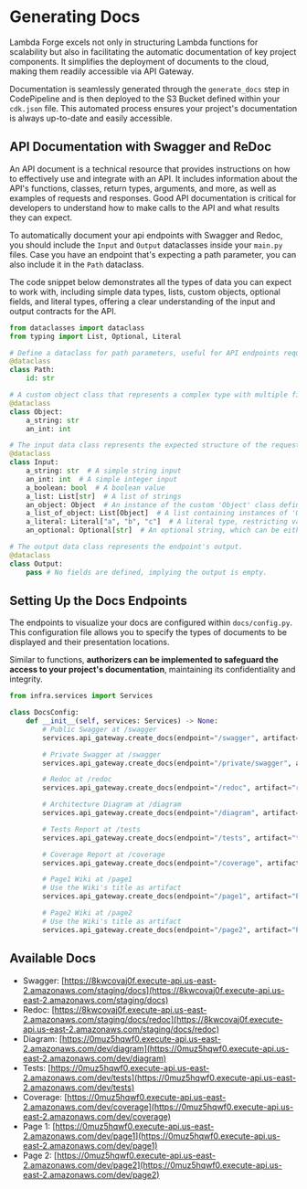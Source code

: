 # Generating Docs

Lambda Forge excels not only in structuring Lambda functions for scalability but also in facilitating the automatic documentation of key project components. It simplifies the deployment of documents to the cloud, making them readily accessible via API Gateway.

Documentation is seamlessly generated through the `generate_docs` step in CodePipeline and is then deployed to the S3 Bucket defined within your `cdk.json` file. This automated process ensures your project's documentation is always up-to-date and easily accessible.

## API Documentation with Swagger and ReDoc

An API document is a technical resource that provides instructions on how to effectively use and integrate with an API. It includes information about the API's functions, classes, return types, arguments, and more, as well as examples of requests and responses. Good API documentation is critical for developers to understand how to make calls to the API and what results they can expect.

To automatically document your api endpoints with Swagger and Redoc, you should include the `Input` and `Output` dataclasses inside your `main.py` files. Case you have an endpoint that's expecting a path parameter, you can also include it in the `Path` dataclass.

The code snippet below demonstrates all the types of data you can expect to work with, including simple data types, lists, custom objects, optional fields, and literal types, offering a clear understanding of the input and output contracts for the API.

```python
from dataclasses import dataclass
from typing import List, Optional, Literal

# Define a dataclass for path parameters, useful for API endpoints requiring parameters within the URL path.
@dataclass
class Path:
    id: str

# A custom object class that represents a complex type with multiple fields.
@dataclass
class Object:
    a_string: str
    an_int: int

# The input data class represents the expected structure of the request payload.
@dataclass
class Input:
    a_string: str  # A simple string input
    an_int: int  # A simple integer input
    a_boolean: bool  # A boolean value
    a_list: List[str]  # A list of strings
    an_object: Object  # An instance of the custom 'Object' class defined above
    a_list_of_object: List[Object]  # A list containing instances of 'Object'
    a_literal: Literal["a", "b", "c"]  # A literal type, restricting values to 'a', 'b', or 'c'
    an_optional: Optional[str]  # An optional string, which can be either a string or None

# The output data class represents the endpoint's output.
@dataclass
class Output:
    pass # No fields are defined, implying the output is empty.
```

## Setting Up the Docs Endpoints

The endpoints to visualize your docs are configured within `docs/config.py`. This configuration file allows you to specify the types of documents to be displayed and their presentation locations.

Similar to functions, **authorizers can be implemented to safeguard the access to your project's documentation**, maintaining its confidentiality and integrity.

```python title="docs/config.py"
from infra.services import Services

class DocsConfig:
    def __init__(self, services: Services) -> None:
        # Public Swagger at /swagger
        services.api_gateway.create_docs(endpoint="/swagger", artifact="swagger", public=True)

        # Private Swagger at /swagger
        services.api_gateway.create_docs(endpoint="/private/swagger", artifact="swagger", authorizer="secret")

        # Redoc at /redoc
        services.api_gateway.create_docs(endpoint="/redoc", artifact="redoc", public=True)

        # Architecture Diagram at /diagram
        services.api_gateway.create_docs(endpoint="/diagram", artifact="diagram", public=True)

        # Tests Report at /tests
        services.api_gateway.create_docs(endpoint="/tests", artifact="tests", public=True)

        # Coverage Report at /coverage
        services.api_gateway.create_docs(endpoint="/coverage", artifact="coverage", public=True)

        # Page1 Wiki at /page1
        # Use the Wiki's title as artifact
        services.api_gateway.create_docs(endpoint="/page1", artifact="Page1", public=True)

        # Page2 Wiki at /page2
        # Use the Wiki's title as artifact
        services.api_gateway.create_docs(endpoint="/page2", artifact="Page2", public=True)
```

## Available Docs

- Swagger: [https://8kwcovaj0f.execute-api.us-east-2.amazonaws.com/staging/docs](https://8kwcovaj0f.execute-api.us-east-2.amazonaws.com/staging/docs)
- Redoc: [https://8kwcovaj0f.execute-api.us-east-2.amazonaws.com/staging/docs/redoc](https://8kwcovaj0f.execute-api.us-east-2.amazonaws.com/staging/docs/redoc)
- Diagram: [https://0muz5hqwf0.execute-api.us-east-2.amazonaws.com/dev/diagram](https://0muz5hqwf0.execute-api.us-east-2.amazonaws.com/dev/diagram)
- Tests: [https://0muz5hqwf0.execute-api.us-east-2.amazonaws.com/dev/tests](https://0muz5hqwf0.execute-api.us-east-2.amazonaws.com/dev/tests)
- Coverage: [https://0muz5hqwf0.execute-api.us-east-2.amazonaws.com/dev/coverage](https://0muz5hqwf0.execute-api.us-east-2.amazonaws.com/dev/coverage)
- Page 1: [https://0muz5hqwf0.execute-api.us-east-2.amazonaws.com/dev/page1](https://0muz5hqwf0.execute-api.us-east-2.amazonaws.com/dev/page1)
- Page 2: [https://0muz5hqwf0.execute-api.us-east-2.amazonaws.com/dev/page2](https://0muz5hqwf0.execute-api.us-east-2.amazonaws.com/dev/page2)
